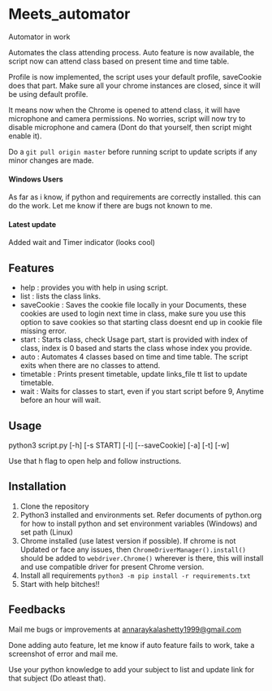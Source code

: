 # Meets_automator
Automator in work

Automates the class attending process. Auto feature is now available, the script now can attend class based on present time and time table.

Profile is now implemented, the script uses your default profile, saveCookie does that part. Make sure all your chrome instances are closed, since it will be using default profile.

It means now when the Chrome is opened to attend class, it will have microphone and camera permissions. No worries, script will now try to disable microphone and camera (Dont do that yourself, then script might enable it).

Do a `git pull origin master` before running script to update scripts if any minor changes are made.

#### Windows Users
As far as i know, if python and requirements are correctly installed. this can do the work. Let me know if there are bugs not known to me. 

#### Latest update
Added wait and Timer indicator (looks cool)

## Features
* help : provides you with help in using script.
* list : lists the class links.
* saveCookie : Saves the cookie file locally in your Documents, these cookies are used to login next time in class, make sure you use this option to save cookies so that starting class doesnt end up in cookie file missing error.
* start : Starts class, check Usage part, start is provided with index of class, index is 0 based and starts the class whose index you provide.
* auto : Automates 4 classes based on time and time table. The script exits when there are no classes to attend.
* timetable : Prints present timetable, update links_file tt list to update timetable.
* wait : Waits for classes to start, even if you start script before 9, Anytime before an hour will wait.

## Usage 
python3 script.py [-h] [-s START] [-l] [--saveCookie] [-a] [-t] [-w]

Use that h flag to open help and follow instructions.

## Installation
1. Clone the repository
2. Python3 installed and environments set.
Refer documents of python.org for how to install python and set environment variables (Windows) and set path (Linux)
3. Chrome installed (use latest version if possible).
If chrome is not Updated or face any issues, then `ChromeDriverManager().install()` should be added to `webdriver.Chrome()` wherever is there, this will install and use compatible driver for present Chrome version.
4. Install all requirements
   `python3 -m pip install -r requirements.txt`
5. Start with help bitches!!

## Feedbacks
Mail me bugs or improvements at annaraykalashetty1999@gmail.com 

Done adding auto feature, let me know if auto feature fails to work, take a screenshot of error and mail me.

Use your python knowledge to add your subject to list and update link for that subject (Do atleast that).
